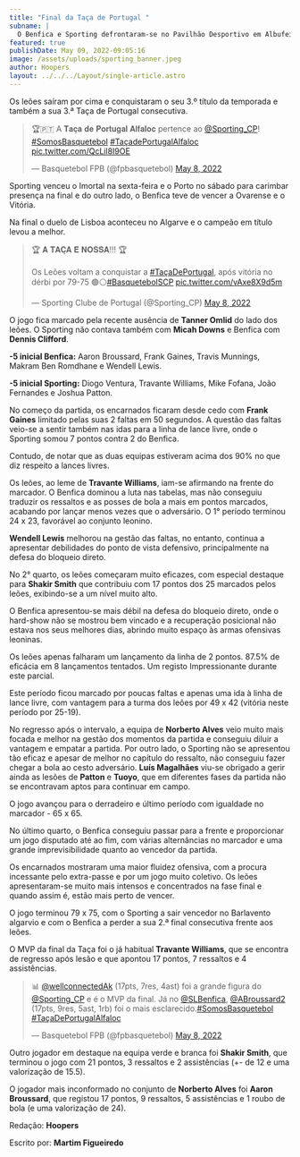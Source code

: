 ```yaml
---
title: "Final da Taça de Portugal "
subname: |
  O Benfica e Sporting defrontaram-se no Pavilhão Desportivo em Albufeira.
featured: true
publishDate: May 09, 2022-09:05:16
image: /assets/uploads/sporting_banner.jpeg
author: Hoopers
layout: ../../../Layout/single-article.astro
---
```

Os leões saíram por cima e conquistaram o seu 3.º título da temporada e também a sua 3.ª Taça de Portugal consecutiva.

<blockquote class="twitter-tweet"><p lang="pt" dir="ltr">🏆🇵🇹 A 𝐓𝐚𝐜̧𝐚 𝐝𝐞 𝐏𝐨𝐫𝐭𝐮𝐠𝐚𝐥 𝐀𝐥𝐟𝐚𝐥𝐨𝐜 pertence ao <a href="https://twitter.com/Sporting_CP?ref_src=twsrc%5Etfw">@Sporting_CP</a>! <a href="https://twitter.com/hashtag/SomosBasquetebol?src=hash&amp;ref_src=twsrc%5Etfw">#SomosBasquetebol</a> <a href="https://twitter.com/hashtag/Ta%C3%A7adePortugalAlfaloc?src=hash&amp;ref_src=twsrc%5Etfw">#TaçadePortugalAlfaloc</a> <a href="https://t.co/QcLil8I9OE">pic.twitter.com/QcLil8I9OE</a></p>&mdash; Basquetebol FPB (@fpbasquetebol) <a href="https://twitter.com/fpbasquetebol/status/1523385549436125185?ref_src=twsrc%5Etfw">May 8, 2022</a></blockquote>

Sporting venceu o Imortal na sexta-feira e o Porto no sábado para carimbar presença na final e do outro lado, o Benfica teve de vencer a Ovarense e o Vitória. 

Na final o duelo de Lisboa aconteceu no Algarve e o campeão em título levou a melhor.

<blockquote class="twitter-tweet"><p lang="pt" dir="ltr">🏆 𝐀 𝐓𝐀𝐂̧𝐀 𝐄́ 𝐍𝐎𝐒𝐒𝐀!!! 🏆<br><br>Os Leões voltam a conquistar a <a href="https://twitter.com/hashtag/Ta%C3%A7aDePortugal?src=hash&amp;ref_src=twsrc%5Etfw">#TaçaDePortugal</a>, após vitória no dérbi por 79-75 🟢⚪<a href="https://twitter.com/hashtag/BasquetebolSCP?src=hash&amp;ref_src=twsrc%5Etfw">#BasquetebolSCP</a> <a href="https://t.co/vAxe8X9d5m">pic.twitter.com/vAxe8X9d5m</a></p>&mdash; Sporting Clube de Portugal (@Sporting_CP) <a href="https://twitter.com/Sporting_CP/status/1523379183162109952?ref_src=twsrc%5Etfw">May 8, 2022</a></blockquote>

O jogo fica marcado pela recente ausência de **Tanner Omlid** do lado dos leões. O Sporting não contava também com **Micah Downs** e Benfica com **Dennis Clifford**.

**\-5 inicial Benfica:** Aaron Broussard, Frank Gaines, Travis Munnings, Makram Ben Romdhane e Wendell Lewis.

**\-5 inicial Sporting:** Diogo Ventura, Travante Williams, Mike Fofana, João Fernandes e Joshua Patton.

No começo da partida, os encarnados ficaram desde cedo com **Frank Gaines** limitado pelas suas 2 faltas em 50 segundos. A questão das faltas veio-se a sentir também nas idas para a linha de lance livre, onde o Sporting somou 7 pontos contra 2 do Benfica.

Contudo, de notar que as duas equipas estiveram acima dos 90% no que diz respeito a lances livres.

Os leões, ao leme de **Travante Williams**, iam-se afirmando na frente do marcador. O Benfica dominou a luta nas tabelas, mas não conseguiu traduzir os ressaltos e as posses de bola a mais em pontos marcados, acabando por lançar menos vezes que o adversário. O 1° período terminou 24 x 23, favorável ao conjunto leonino.

**Wendell Lewis** melhorou na gestão das faltas, no entanto, continua a apresentar debilidades do ponto de vista defensivo, principalmente na defesa do bloqueio direto. 

No 2° quarto, os leões começaram muito eficazes, com especial destaque para **Shakir Smith** que contribuiu com 17 pontos dos 25 marcados pelos leões, exibindo-se a um nível muito alto. 

O Benfica apresentou-se mais débil na defesa do bloqueio direto, onde o hard-show não se mostrou bem vincado e a recuperação posicional não estava nos seus melhores dias, abrindo muito espaço às armas ofensivas leoninas.

Os leões apenas falharam um lançamento da linha de 2 pontos. 87.5% de eficácia em 8 lançamentos tentados. Um registo Impressionante durante este parcial.

Este período ficou marcado por poucas faltas e apenas uma ida à linha de lance livre, com vantagem para a turma dos leões por 49 x 42 (vitória neste período por 25-19).

No regresso após o intervalo, a equipa de **Norberto Alves** veio muito mais focada e melhor na gestão dos momentos da partida e conseguiu diluir a vantagem e empatar a partida. Por outro lado, o Sporting não se apresentou tão eficaz e apesar de melhor no capítulo do ressalto, não conseguiu fazer chegar a bola ao cesto adversário. **Luís Magalhães** viu-se obrigado a gerir ainda as lesões de **Patton** e **Tuoyo**, que em diferentes fases da partida não se encontravam aptos para continuar em campo.

O jogo avançou para o derradeiro e último período com igualdade no marcador - 65 x 65.

No último quarto, o Benfica conseguiu passar para a frente e proporcionar um jogo disputado até ao fim, com várias alternâncias no marcador e uma grande imprevisibilidade quanto ao vencedor da partida.

Os encarnados mostraram uma maior fluidez ofensiva, com a procura incessante pelo extra-passe e por um jogo muito coletivo. Os leões apresentaram-se muito mais intensos e concentrados na fase final e quando assim é, estão mais perto de vencer. 

O jogo terminou 79 x 75, com o Sporting a sair vencedor no Barlavento algarvio e com o Benfica a perder a sua 2.ª final consecutiva frente aos leões. 

O MVP da final da Taça foi o já habitual **Travante Williams**, que se encontra de regresso após lesão e que apontou 17 pontos, 7 ressaltos e 4 assistências.

<blockquote class="twitter-tweet"><p lang="pt" dir="ltr">📊 <a href="https://twitter.com/wellconnectedAk?ref_src=twsrc%5Etfw">@wellconnectedAk</a> (17pts, 7res, 4ast) foi a grande figura do <a href="https://twitter.com/Sporting_CP?ref_src=twsrc%5Etfw">@Sporting_CP</a> e é o MVP da final. Já no <a href="https://twitter.com/SLBenfica?ref_src=twsrc%5Etfw">@SLBenfica</a>, <a href="https://twitter.com/ABroussard2?ref_src=twsrc%5Etfw">@ABroussard2</a> (17pts, 9res, 5ast, 1rb) foi o mais esclarecido.<a href="https://twitter.com/hashtag/SomosBasquetebol?src=hash&amp;ref_src=twsrc%5Etfw">#SomosBasquetebol</a> <a href="https://twitter.com/hashtag/Ta%C3%A7aDePortugalAlfaloc?src=hash&amp;ref_src=twsrc%5Etfw">#TaçaDePortugalAlfaloc</a></p>&mdash; Basquetebol FPB (@fpbasquetebol) <a href="https://twitter.com/fpbasquetebol/status/1523378148355702785?ref_src=twsrc%5Etfw">May 8, 2022</a></blockquote>

Outro jogador em destaque na equipa verde e branca foi **Shakir Smith**, que terminou o jogo com 21 pontos, 3 ressaltos e 2 assistências (+- de 12 e uma valorização de 15.5).

O jogador mais inconformado no conjunto de **Norberto Alves** foi **Aaron Broussard**, que registou 17 pontos, 9 ressaltos, 5 assistências e 1 roubo de bola (e uma valorização de 24).

Redação: **Hoopers**

Escrito por: **Martim Figueiredo**

<script async src="https://platform.twitter.com/widgets.js" charset="utf-8"></script>